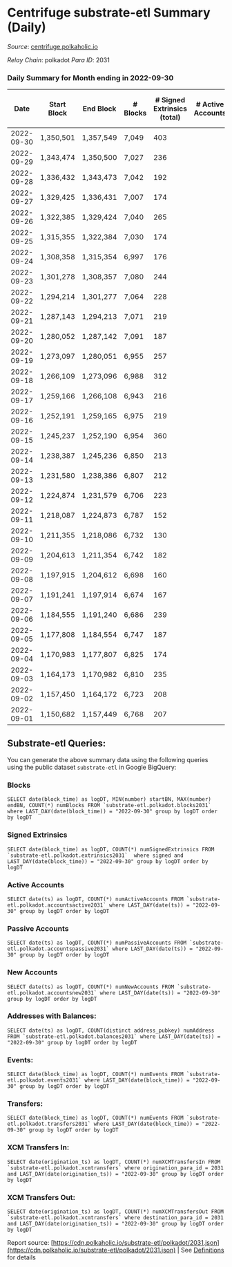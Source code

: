 # Centrifuge substrate-etl Summary (Daily)

_Source_: [centrifuge.polkaholic.io](https://centrifuge.polkaholic.io)

*Relay Chain*: polkadot
*Para ID*: 2031



### Daily Summary for Month ending in 2022-09-30


| Date | Start Block | End Block | # Blocks | # Signed Extrinsics (total) | # Active Accounts | # Passive | # New | # Addresses with Balances | # Events | # Transfers | # XCM Transfers In | # XCM Transfers Out | Issues | 
| ---- | ----------- | --------- | -------- | --------------------------- | ----------------- | --------- | ----- | ------------------------- | -------- | ----------- | ------------------ | ------------------- | ------ |
| 2022-09-30 | 1,350,501 | 1,357,549 | 7,049 | 403 |  |  |  | 42,934 | 16,817 | 123  |   |   |  |
| 2022-09-29 | 1,343,474 | 1,350,500 | 7,027 | 236 |  |  |  |  | 15,127 | 118  |   |   |  |
| 2022-09-28 | 1,336,432 | 1,343,473 | 7,042 | 192 |  |  |  |  | 14,953 | 140  |   |   |  |
| 2022-09-27 | 1,329,425 | 1,336,431 | 7,007 | 174 |  |  |  |  | 14,835 | 117  |   |   |  |
| 2022-09-26 | 1,322,385 | 1,329,424 | 7,040 | 265 |  |  |  |  | 15,252 | 178  |   |   |  |
| 2022-09-25 | 1,315,355 | 1,322,384 | 7,030 | 174 |  |  |  |  | 14,834 | 131 ($0.02) |   |   |  |
| 2022-09-24 | 1,308,358 | 1,315,354 | 6,997 | 176 |  |  |  |  | 14,831 | 134 ($14,915.39) |   |   |  |
| 2022-09-23 | 1,301,278 | 1,308,357 | 7,080 | 244 |  |  |  |  | 15,232 | 170 ($24,183.46) |   |   |  |
| 2022-09-22 | 1,294,214 | 1,301,277 | 7,064 | 228 |  |  |  |  | 15,192 | 151 ($35,872.85) |   |   |  |
| 2022-09-21 | 1,287,143 | 1,294,213 | 7,071 | 219 |  |  |  |  | 15,182 | 151 ($50,897.19) |   |   |  |
| 2022-09-20 | 1,280,052 | 1,287,142 | 7,091 | 187 |  |  |  |  | 15,057 | 135 ($18,553.12) |   |   |  |
| 2022-09-19 | 1,273,097 | 1,280,051 | 6,955 | 257 |  |  |  |  | 15,086 | 199 ($173,936.47) |   |   |  |
| 2022-09-18 | 1,266,109 | 1,273,096 | 6,988 | 312 |  |  |  | 42,810 | 15,324 | 261 ($98,145.42) |   |   |  |
| 2022-09-17 | 1,259,166 | 1,266,108 | 6,943 | 216 |  |  |  | 42,794 | 14,848 | 155 ($53,734.82) |   |   |  |
| 2022-09-16 | 1,252,191 | 1,259,165 | 6,975 | 219 |  |  |  | 42,786 | 15,002 | 151 ($126,238.92) |   |   |  |
| 2022-09-15 | 1,245,237 | 1,252,190 | 6,954 | 360 |  |  |  | 42,777 | 15,542 | 200 ($436,002.90) |   |   |  |
| 2022-09-14 | 1,238,387 | 1,245,236 | 6,850 | 213 |  |  |  | 42,756 | 14,673 | 163 ($68,363.75) |   |   |  |
| 2022-09-13 | 1,231,580 | 1,238,386 | 6,807 | 212 |  |  |  | 42,751 | 14,580 | 147 ($89,239.56) |   |   |  |
| 2022-09-12 | 1,224,874 | 1,231,579 | 6,706 | 223 |  |  |  |  | 14,457 | 130 ($29,624.04) |   |   |  |
| 2022-09-11 | 1,218,087 | 1,224,873 | 6,787 | 152 |  |  |  |  | 14,292 | 115 ($257,158.23) |   |   |  |
| 2022-09-10 | 1,211,355 | 1,218,086 | 6,732 | 130 |  |  |  |  | 14,049 | 97 ($8,772.69) |   |   |  |
| 2022-09-09 | 1,204,613 | 1,211,354 | 6,742 | 182 |  |  |  |  | 14,317 | 125 ($52,192.19) |   |   |  |
| 2022-09-08 | 1,197,915 | 1,204,612 | 6,698 | 160 |  |  |  |  | 14,177 | 114 ($10,130.83) |   |   |  |
| 2022-09-07 | 1,191,241 | 1,197,914 | 6,674 | 167 |  |  |  | 42,704 | 14,094 | 120 ($200,067.14) |   |   |  |
| 2022-09-06 | 1,184,555 | 1,191,240 | 6,686 | 239 |  |  |  | 42,699 | 14,473 | 144 ($62,921.75) |   |   |  |
| 2022-09-05 | 1,177,808 | 1,184,554 | 6,747 | 187 |  |  |  | 42,691 | 14,364 | 122 ($23,789.34) |   |   |  |
| 2022-09-04 | 1,170,983 | 1,177,807 | 6,825 | 174 |  |  |  | 42,685 | 14,410 | 110 ($453,204.21) |   |   |  |
| 2022-09-03 | 1,164,173 | 1,170,982 | 6,810 | 235 |  |  |  | 42,675 | 14,672 | 132 ($230,412.63) |   |   |  |
| 2022-09-02 | 1,157,450 | 1,164,172 | 6,723 | 208 |  |  |  | 42,667 | 14,374 | 120 ($176,565.50) |   |   |  |
| 2022-09-01 | 1,150,682 | 1,157,449 | 6,768 | 207 |  |  |  | 42,661 | 14,498 | 151 ($316,177.51) |   |   |  |

## Substrate-etl Queries:
You can generate the above summary data using the following queries using the public dataset `substrate-etl` in Google BigQuery:


### Blocks
```
SELECT date(block_time) as logDT, MIN(number) startBN, MAX(number) endBN, COUNT(*) numBlocks FROM `substrate-etl.polkadot.blocks2031`  where LAST_DAY(date(block_time)) = "2022-09-30" group by logDT order by logDT
```


### Signed Extrinsics
```
SELECT date(block_time) as logDT, COUNT(*) numSignedExtrinsics FROM `substrate-etl.polkadot.extrinsics2031`  where signed and LAST_DAY(date(block_time)) = "2022-09-30" group by logDT order by logDT
```


### Active Accounts
```
SELECT date(ts) as logDT, COUNT(*) numActiveAccounts FROM `substrate-etl.polkadot.accountsactive2031` where LAST_DAY(date(ts)) = "2022-09-30" group by logDT order by logDT
```


### Passive Accounts
```
SELECT date(ts) as logDT, COUNT(*) numPassiveAccounts FROM `substrate-etl.polkadot.accountspassive2031` where LAST_DAY(date(ts)) = "2022-09-30" group by logDT order by logDT
```


### New Accounts
```
SELECT date(ts) as logDT, COUNT(*) numNewAccounts FROM `substrate-etl.polkadot.accountsnew2031` where LAST_DAY(date(ts)) = "2022-09-30" group by logDT order by logDT
```


### Addresses with Balances:
```
SELECT date(ts) as logDT, COUNT(distinct address_pubkey) numAddress FROM `substrate-etl.polkadot.balances2031` where LAST_DAY(date(ts)) = "2022-09-30" group by logDT order by logDT
```


### Events:
```
SELECT date(block_time) as logDT, COUNT(*) numEvents FROM `substrate-etl.polkadot.events2031` where LAST_DAY(date(block_time)) = "2022-09-30" group by logDT order by logDT
```


### Transfers:
```
SELECT date(block_time) as logDT, COUNT(*) numEvents FROM `substrate-etl.polkadot.transfers2031` where LAST_DAY(date(block_time)) = "2022-09-30" group by logDT order by logDT
```


### XCM Transfers In:
```
SELECT date(origination_ts) as logDT, COUNT(*) numXCMTransfersIn FROM `substrate-etl.polkadot.xcmtransfers` where origination_para_id = 2031 and LAST_DAY(date(origination_ts)) = "2022-09-30" group by logDT order by logDT
```


### XCM Transfers Out:
```
SELECT date(origination_ts) as logDT, COUNT(*) numXCMTransfersOut FROM `substrate-etl.polkadot.xcmtransfers` where destination_para_id = 2031 and LAST_DAY(date(origination_ts)) = "2022-09-30" group by logDT order by logDT
```



Report source: [https://cdn.polkaholic.io/substrate-etl/polkadot/2031.json](https://cdn.polkaholic.io/substrate-etl/polkadot/2031.json) | See [Definitions](/DEFINITIONS.md) for details
